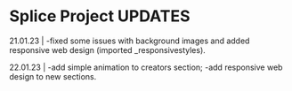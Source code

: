 # Splice Project UPDATES 

21.01.23 |
-fixed some issues with background images and added responsive web design (imported _responsivestyles).

22.01.23 | 
-add simple animation to creators section;
-add responsive web design to new sections.

